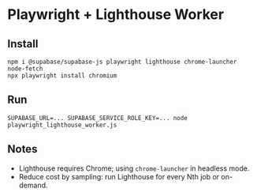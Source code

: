 
# Playwright + Lighthouse Worker

## Install
```
npm i @supabase/supabase-js playwright lighthouse chrome-launcher node-fetch
npx playwright install chromium
```

## Run
```
SUPABASE_URL=... SUPABASE_SERVICE_ROLE_KEY=... node playwright_lighthouse_worker.js
```

## Notes
- Lighthouse requires Chrome; using `chrome-launcher` in headless mode.
- Reduce cost by sampling: run Lighthouse for every Nth job or on-demand.
